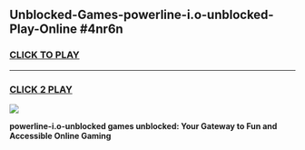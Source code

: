 
## Unblocked-Games-powerline-i.o-unblocked-Play-Online #4nr6n
<h3>
<a href="https://news.freeplayer.one?title=powerline-i.o-unblocked&ref=3">CLICK TO PLAY</a></h3>
<hr>

<h3>
<a href="https://news.freeplayer.one?title=powerline-i.o-unblocked&ref=3">CLICK 2 PLAY</a>
  
</h3>

<a href="https://news.freeplayer.one?title=powerline-i.o-unblocked&ref=3"><img src="https://clearcache.store/games.png"></a>


**powerline-i.o-unblocked games unblocked: Your Gateway to Fun and Accessible Online Gaming**
